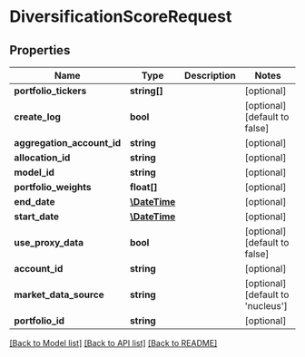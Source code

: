 # DiversificationScoreRequest

## Properties
Name | Type | Description | Notes
------------ | ------------- | ------------- | -------------
**portfolio_tickers** | **string[]** |  | [optional] 
**create_log** | **bool** |  | [optional] [default to false]
**aggregation_account_id** | **string** |  | [optional] 
**allocation_id** | **string** |  | [optional] 
**model_id** | **string** |  | [optional] 
**portfolio_weights** | **float[]** |  | [optional] 
**end_date** | [**\DateTime**](\DateTime.md) |  | [optional] 
**start_date** | [**\DateTime**](\DateTime.md) |  | [optional] 
**use_proxy_data** | **bool** |  | [optional] [default to false]
**account_id** | **string** |  | [optional] 
**market_data_source** | **string** |  | [optional] [default to 'nucleus']
**portfolio_id** | **string** |  | [optional] 

[[Back to Model list]](../README.md#documentation-for-models) [[Back to API list]](../README.md#documentation-for-api-endpoints) [[Back to README]](../README.md)



